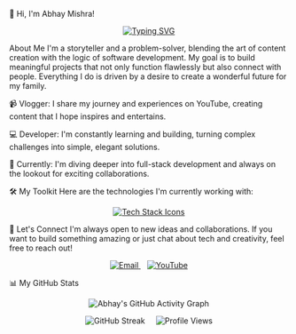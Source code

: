 👋 Hi, I'm Abhay Mishra!
<p align="center">
<a href="https://git.io/typing-svg"><img src="https://readme-typing-svg.demolab.com?font=Fira+Code&weight=900&size=20&pause=1000&color=87CEEB&center=true&vCenter=true&width=435&lines=Creator+at+Heart%2C+Coder+by+Passion+%F0%9F%9A%80" alt="Typing SVG" /></a>
</p>

About Me
I'm a storyteller and a problem-solver, blending the art of content creation with the logic of software development. My goal is to build meaningful projects that not only function flawlessly but also connect with people. Everything I do is driven by a desire to create a wonderful future for my family.

📹 Vlogger: I share my journey and experiences on YouTube, creating content that I hope inspires and entertains.

💻 Developer: I'm constantly learning and building, turning complex challenges into simple, elegant solutions.

🌱 Currently: I'm diving deeper into full-stack development and always on the lookout for exciting collaborations.

🛠️ My Toolkit
Here are the technologies I'm currently working with:

<p align="center">
<a href="https://skillicons.dev">
<img src="https://skillicons.dev/icons?i=flutter,react,nextjs,tailwind,nodejs,express,postgresql,mongodb,appwrite,python,pytorch,opencv,hyperledger,googlecloud,arduino,docker,kubernetes,aws,github&perline=9" alt="Tech Stack Icons" />

</a>
</p>

🤝 Let's Connect
I'm always open to new ideas and collaborations. If you want to build something amazing or just chat about tech and creativity, feel free to reach out!

<p align="center">
<a href="mailto:abhayansh.mishra1371@gmail.com">
<img src="https://img.shields.io/badge/Gmail-D14836?style=for-the-badge&logo=gmail&logoColor=white" alt="Email"/>
</a>
&nbsp;&nbsp;
<a href="https://www.youtube.com/@Itasuvlog1371">
<img src="https://img.shields.io/badge/YouTube-FF0000?style=for-the-badge&logo=youtube&logoColor=white" alt="YouTube"/>
</a>
</p>

📊 My GitHub Stats
<p align="center">
<img src="https://github-readme-activity-graph.vercel.app/graph/?username=AbhayMishra1371&theme=tokyo-night&hide_border=true&area=true" alt="Abhay's GitHub Activity Graph"/>
</p>
<p align="center">
<img src="https://streak-stats.demolab.com/?user=AbhayMishra1371&theme=tokyonight&hide_border=true" alt="GitHub Streak"/>
&nbsp;&nbsp;&nbsp;
<img src="https://komarev.com/ghpvc/?username=AbhayMishra1371&style=flat-square&color=blueviolet" alt="Profile Views"/>
</p>
